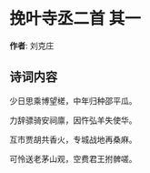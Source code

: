 # 挽叶寺丞二首  其一

**作者**: 刘克庄

## 诗词内容

少日思乘博望槎，中年归种邵平瓜。

力辞骠骑安祠廪，因忤弘羊失使华。

互市贾胡共香火，专城战地再桑麻。

可怜送老茅山观，空费君王拊髀嗟。

